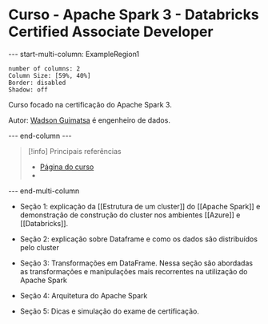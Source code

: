 # Curso - Apache Spark 3 - Databricks Certified Associate Developer

--- start-multi-column: ExampleRegion1  
```column-settings  
number of columns: 2
Column Size: [59%, 40%]
Border: disabled
Shadow: off
```

Curso focado na certificação do Apache Spark 3.

Autor: [Wadson Guimatsa](https://www.udemy.com/user/wadson-guimatsa/) é engenheiro de dados.

--- end-column ---

> [!info] Principais referências
> - [Página do curso](https://www.udemy.com/course/apache-spark-3-databricks-certified-associate-developer/?couponCode=JUST4U02223)
>- 

--- end-multi-column

- Seção 1: explicação da [[Estrutura de um cluster]] do [[Apache Spark]] e demonstração de construção do cluster nos ambientes [[Azure]] e [[Databricks]].

- Seção 2: explicação sobre Dataframe e como os dados são distribuídos pelo cluster

- Seção 3: Transformações em DataFrame. Nessa seção são abordadas as transformações e manipulações mais recorrentes na utilização do Apache Spark

- Seção 4: Arquitetura do Apache Spark

- Seção 5: Dicas e simulação do exame de certificação.